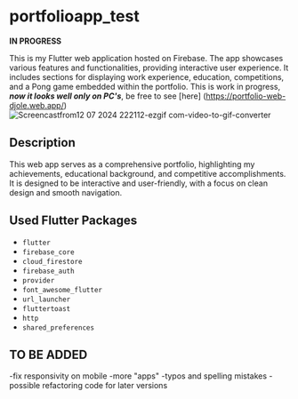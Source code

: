 # portfolioapp_test
**IN PROGRESS**

This is my Flutter web application hosted on Firebase. The app showcases various features and functionalities, providing  interactive user experience. 
It includes sections for displaying work experience, education, competitions, and a Pong game embedded within the portfolio.
This is work in progress, ___now it looks well only on PC's___, be free to see [here] (https://portfolio-web-djole.web.app/)
![Screencastfrom12 07 2024 222112-ezgif com-video-to-gif-converter](https://github.com/user-attachments/assets/65921372-086e-4cc8-bdc4-18ae3e2e8c1d)

## Description

This web app serves as a comprehensive portfolio, highlighting my  achievements, educational background, and competitive accomplishments. 
It is designed to be interactive and user-friendly, with a focus on clean design and smooth navigation.


## Used Flutter Packages

- `flutter`
- `firebase_core`
- `cloud_firestore`
- `firebase_auth`
- `provider`
- `font_awesome_flutter`
- `url_launcher`
- `fluttertoast`
- `http`
- `shared_preferences`

## TO BE ADDED
-fix responsivity on mobile
-more "apps"
-typos and spelling mistakes
-possible refactoring code for later versions

